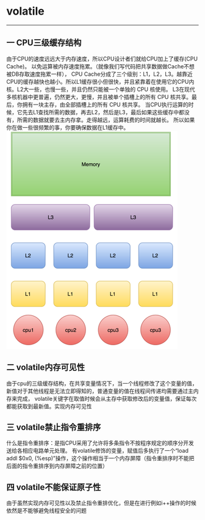 # volatile
---
## 一 CPU三级缓存结构
由于CPU的速度远远大于内存速度，所以CPU设计者们就给CPU加上了缓存(CPU Cache)。 以免运算被内存速度拖累。（就像我们写代码把共享数据做Cache不想被DB存取速度拖累一样），
CPU Cache分成了三个级别：L1，L2，L3。越靠近CPU的缓存越快也越小。所以L1缓存很小但很快，并且紧靠着在使用它的CPU内核。L2大一些，也慢一些，并且仍然只能被一个单独的 CPU 核使用。
L3在现代多核机器中更普遍，仍然更大，更慢，并且被单个插槽上的所有 CPU 核共享。最后，你拥有一块主存，由全部插槽上的所有 CPU 核共享。
当CPU执行运算的时候，它先去L1查找所需的数据，再去L2，然后是L3，最后如果这些缓存中都没有，所需的数据就要去主内存拿。走得越远，运算耗费的时间就越长。
所以如果你在做一些很频繁的事，你要确保数据在L1缓存中。<br>
![cpu缓存结构](../../picture/queue/cpuCache.png)
## 二 volatile内存可见性
由于cpu的三级缓存结构，在共享变量情况下，当一个线程修改了这个变量的值，新值对于其他线程是无法立即得知的，普通变量的值在线程间传递均需要通过主内存来完成，
volatile关键字在取值时候会从主存中获取修改后的变量值，保证每次都能获取到最新值。实现内存可见性
## 三 volatile禁止指令重排序
什么是指令重排序：是指CPU采用了允许将多条指令不按程序规定的顺序分开发送给各相应电路单元处理。
有volatile修饰的变量，赋值后多执行了一个“load addl $0x0, (%esp)”操作，这个操作相当于一个内存屏障（指令重排序时不能把后面的指令重排序到内存屏障之前的位置）
## 四 volatile不能保证原子性
由于虽然实现内存可见性以及禁止指令重排优化，但是在进行例如i++操作的时候依然是不能够避免线程安全的问题
